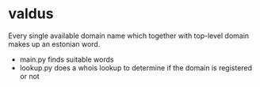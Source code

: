# valdus
Every single available domain name which together with top-level domain makes up an estonian word.

- main.py finds suitable words
- lookup.py does a whois lookup to determine if the domain is registered or not
